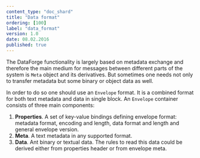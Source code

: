 ```yaml
---
content_type: "doc_shard"
title: "Data format"
ordering: [100]
label: "data_format"
version: 1.0
date: 08.02.2016
published: true
---
```


The DataForge functionality is largely based on metadata exchange and therefore the main medium for messages between different parts of the system is `Meta` object and its derivatives. But sometimes one needs not only to transfer metadata but some binary or object data as well.

In order to do so one should use an `Envelope` format. It is a combined format for both text metadata and data in single block. An `Envelope` container consists of three main components:

1. **Properties**. A set of key-value bindings defining envelope format: metadata format, encoding and length, data format and length and general envelope version.
2. **Meta**. A text metadata in any supported format.
3. **Data**. Ant binary or textual data. The rules to read this data could be derived either from properties header or from envelope meta.